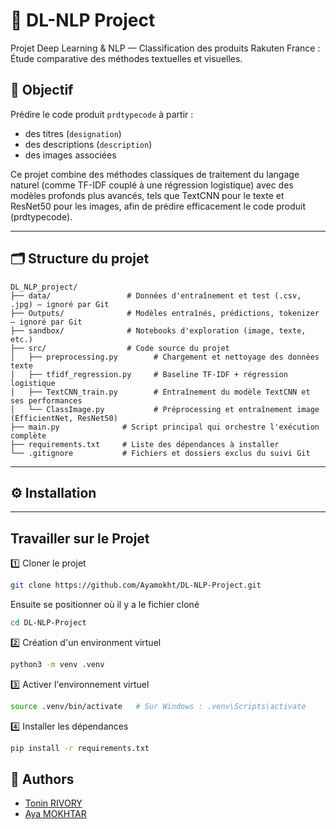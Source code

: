 # 🧠 DL-NLP Project

Projet Deep Learning & NLP — Classification des produits Rakuten France :
Étude comparative des méthodes textuelles et
visuelles.

## 🚀 Objectif

Prédire le code produit `prdtypecode` à partir :

- des titres (`designation`)
- des descriptions (`description`)
- des images associées


Ce projet combine des méthodes classiques de traitement du langage naturel (comme TF-IDF couplé à une régression logistique) avec des modèles profonds plus avancés, tels que TextCNN pour le texte et ResNet50 pour les images, afin de prédire efficacement le code produit (prdtypecode).

---

## 🗂️ Structure du projet

```text
DL_NLP_project/
├── data/                 # Données d'entraînement et test (.csv, .jpg) — ignoré par Git
├── Outputs/              # Modèles entraînés, prédictions, tokenizer — ignoré par Git
├── sandbox/              # Notebooks d'exploration (image, texte, etc.)
├── src/                  # Code source du projet
│   ├── preprocessing.py        # Chargement et nettoyage des données texte
│   ├── tfidf_regression.py     # Baseline TF-IDF + régression logistique
│   ├── TextCNN_train.py        # Entraînement du modèle TextCNN et ses performances
│   └── ClassImage.py           # Préprocessing et entraînement image (EfficientNet, ResNet50)
├── main.py              # Script principal qui orchestre l'exécution complète
├── requirements.txt     # Liste des dépendances à installer
└── .gitignore           # Fichiers et dossiers exclus du suivi Git

```


---

## ⚙️ Installation

---

## Travailler sur le Projet

1️⃣ Cloner le projet
```bash
git clone https://github.com/Ayamokht/DL-NLP-Project.git
```
Ensuite se positionner où il y a le fichier cloné

```bash
cd DL-NLP-Project
```
2️⃣ Création d'un environment virtuel

```bash
python3 -m venv .venv
```
3️⃣ Activer l'environnement virtuel

```bash
source .venv/bin/activate   # Sur Windows : .venv\Scripts\activate
```
4️⃣ Installer les dépendances

```bash
pip install -r requirements.txt
```

## 👥 Authors
- [Tonin RIVORY](https://github.com/ton1rvr)
- [Aya MOKHTAR](https://github.com/ayamokhtar)

